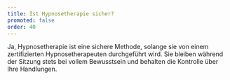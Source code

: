```yaml
---
title: Ist Hypnosetherapie sicher?
promoted: false
order: 40
---
```


Ja, Hypnosetherapie ist eine sichere Methode, solange sie von einem zertifizierten Hypnosetherapeuten durchgeführt wird. Sie bleiben während der Sitzung stets bei vollem Bewusstsein und behalten die Kontrolle über Ihre Handlungen.

